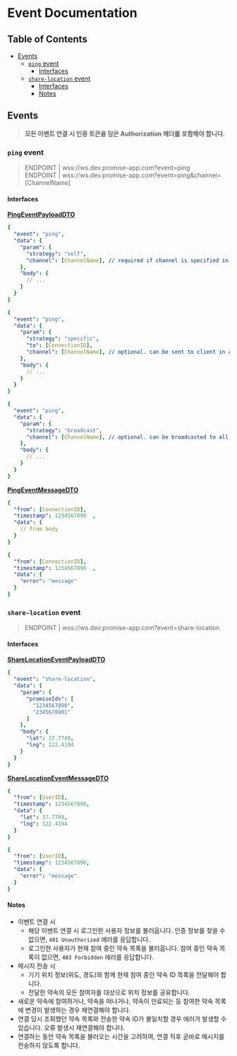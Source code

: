 # Event Documentation <!-- omit in toc -->

## Table of Contents <!-- omit in toc -->

- [Events](#events)
  - [`ping` event](#ping-event)
    - [Interfaces](#interfaces)
  - [`share-location` event](#share-location-event)
    - [Interfaces](#interfaces-1)
    - [Notes](#notes)



## Events

> **모든 이벤트 연결 시 인증 토큰을 담은 Authorization 헤더를 포함해야 합니다.**

### `ping` event

> ENDPOINT | wss://ws.dev.promise-app.com?event=ping \
> ENDPOINT | wss://ws.dev.promise-app.com?event=ping&channel=\[ChannelName\]

#### Interfaces

[**PingEventPayloadDTO**](https://github.com/promise-app-team/promise-api/search?q=PingEventPayloadDTO)

```yaml
{
  "event": "ping",
  "data": {
    "param": {
      "strategy": "self",
      "channel": [ChannelName], // required if channel is specified in the endpoint. (default: public)
    },
    "body": {
      // ...
    }
  }
}
```

```yaml
{
  "event": "ping",
  "data": {
    "param": {
      "strategy": "specific",
      "to": [ConnectionID],
      "channel": [ChannelName], // optional. can be sent to client in a specific channel. (default: public)
    },
    "body": {
      // ...
    }
  }
}
```

```yaml
{
  "event": "ping",
  "data": {
    "param": {
      "strategy": "broadcast",
      "channel": [ChannelName], // optional. can be broadcasted to all clients in a specific channel. (default: public)
    },
    "body": {
      // ...
    }
  }
}
```

[**PingEventMessageDTO**](https://github.com/promise-app-team/promise-api/search?q=PingEventMessageDTO)

```yaml
{
  "from": [ConnectionID],
  "timestamp": 1234567890  ,
  "data": {
    // from body
  }
}
```

```yaml
{
  "from": [ConnectionID],
  "timestamp": 1234567890  ,
  "data": {
    "error": "message"
  }
}
```

### `share-location` event

> ENDPOINT | wss://ws.dev.promise-app.com?event=share-location

#### Interfaces

[**ShareLocationEventPayloadDTO**](https://github.com/promise-app-team/promise-api/search?q=ShareLocationEventPayloadDTO)

```yaml
{
  "event": "share-location",
  "data": {
    "param": {
      "promiseIds": [
        "1234567890",
        "2345678901"
      ]
    },
    "body": {
      "lat": 37.7749,
      "lng": 122.4194
    }
  }
}
```

[**ShareLocationEventMessageDTO**](https://github.com/promise-app-team/promise-api/search?q=ShareLocationEventMessageDTO)

```yaml
{
  "from": [UserID],
  "timestamp": 1234567890,
  "data": {
    "lat": 37.7749,
    "lng": 122.4194
  }
}
```

```yaml
{
  "from": [UserID],
  "timestamp": 1234567890,
  "data": {
    "error": "message"
  }
}
```

#### Notes

- 이벤트 연결 시
  - 해당 이벤트 연결 시 로그인한 사용자 정보를 불러옵니다. 인증 정보를 찾을 수 없으면, `401 Unauthorized` 에러를 응답합니다.
  - 로그인한 사용자가 현재 참여 중인 약속 목록을 불러옵니다. 참여 중인 약속 목록이 없으면, `403 Forbidden` 에러를 응답합니다.
- 메시지 전송 시
  - 기기 위치 정보(위도, 경도)와 함께 현재 참여 중인 약속 ID 목록을 전달해야 합니다.
  - 전달한 약속의 모든 참여자를 대상으로 위치 정보를 공유합니다.
- 새로운 약속에 참여하거나, 약속을 떠나거나, 약속이 만료되는 등 참여한 약속 목록에 변경이 발생하는 경우 재연결해야 합니다.
- 연결 당시 조회했던 약속 목록와 전송한 약속 ID가 불일치할 경우 에러가 발생할 수 있습니다. 오류 발생시 재연결해야 합니다.
- 연결하는 동안 약속 목록을 불러오는 시간을 고려하여, 연결 직후 곧바로 메시지를 전송하지 않도록 합니다.
